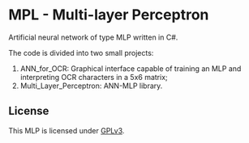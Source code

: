 # MPL - Multi-layer Perceptron

Artificial neural network of type MLP written in C#.

The code is divided into two small projects:

1. ANN_for_OCR: Graphical interface capable of training an MLP and interpreting OCR characters in a 5x6 matrix;
2. Multi_Layer_Perceptron: ANN-MLP library.

## License
This MLP is licensed under [GPLv3](https://raw.githubusercontent.com/glaubercini/mlp/master/LICENSE).
